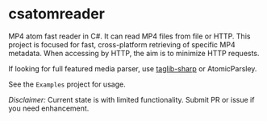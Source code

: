 # csatomreader
MP4 atom fast reader in C#. It can read MP4 files from file or HTTP. This project is focused for fast, cross-platform retrieving of specific MP4 metadata. When accessing by HTTP, the aim is to minimize HTTP requests.

If looking for full featured media parser, use [taglib-sharp](https://github.com/mono/taglib-sharp) or AtomicParsley.

See the `Examples` project for usage.

*Disclaimer:* Current state is with limited functionality. Submit PR or issue if you need enhancement.

